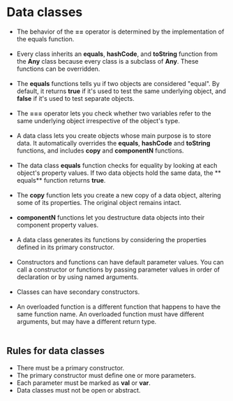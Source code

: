 # Data classes

* The behavior of the **==** operator is determined by the implementation of the
  equals function.<br><br>
* Every class inherits an **equals**, **hashCode**, and **toString** function
  from the **Any** class because every class is a subclass of **Any**. These
  functions can be overridden.<br><br>
* The **equals** functions tells yu if two objects are considered "equal". By
  default, it returns **true** if it's used to test the same underlying object,
  and **false** if it's used to test separate objects.<br><br>
* The **===** operator lets you check whether two variables refer to the same
  underlying object irrespective of the object's type.<br><br>
* A data class lets you create objects whose main purpose is to store data. It
  automatically overrides the **equals**, **hashCode** and **toString**
  functions, and includes **copy** and **componentN** functions.<br><br>
* The data class **equals** function checks for equality by looking at each
  object's property values. If two data objects hold the same data, the **
  equals** function returns **true**.<br><br>
* The **copy** function lets you create a new copy of a data object, altering
  some of its properties. The original object remains intact.<br><br>
* **componentN** functions let you destructure data objects into their component
  property values.<br><br>
* A data class generates its functions by considering the properties defined in
  its primary constructor.<br><br>
* Constructors and functions can have default parameter values. You can call a
  constructor or functions by passing parameter values in order of declaration
  or by using named arguments.<br><br>
* Classes can have secondary constructors.<br><br>
* An overloaded function is a different function that happens to have the same
  function name. An overloaded function must have different arguments, but may
  have a different return type.<br><br>

## Rules for data classes

* There must be a primary constructor.
* The primary constructor must define one or more parameters.
* Each parameter must be marked as **val** or **var**.
* Data classes must not be open or abstract.